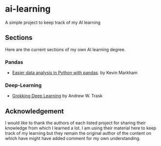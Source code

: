 # ai-learning
A simple project to keep track of my AI learning


## Sections
Here are the current sections of my own AI learning degree.

### Pandas
 -  [Easier data analysis in Python with pandas](http://www.dataschool.io/easier-data-analysis-with-pandas/). by Kevin Markham

### Deep-Learning
 - [Grokking Deep Learning](https://github.com/iamtrask/Grokking-Deep-Learning) by Andrew W. Trask



## Acknowledgement

I would like to thank the authors of each listed project for sharing their knowledge from which I learned a lot. I am using their material here to keep track of my learning but they remain the original author of the content on which have might have added comment for my own understanding.